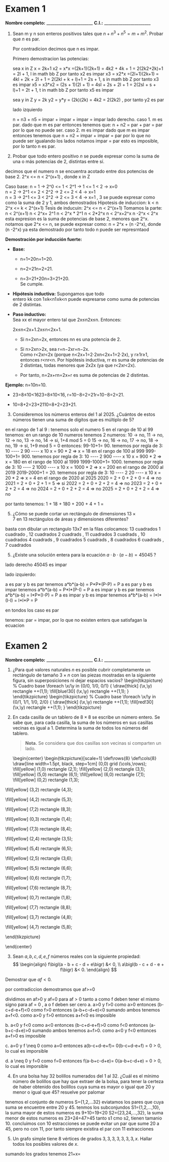 
# Examen 1

**Nombre completo:** \_\_\_\_\_\_\_\_\_\_\_\_\_\_\_\_\_\_\_\_\_\_\_
**C.I.:** \_\_\_\_\_\_\_\_\_\_\_\_\_\_\_\_\_\_\_\_\_\_\_


1. Sean m y n son enteros positivos tales que $n + n^3 + n^5 = m + m^2$. Probar que $n$ es par.

	Por contradicion decimos que n es impar.
	
	Primero demostracion las potencias:

	sea x in Z
	x = 2k+1
	x2 = x\*x =(2k+1)(2k+1) = 4k2 + 4k + 1 = 2(2k2+2k)+1 = 2l + 1, l in math bb Z  por tanto x2 es impar
	x3 = x2\*x =(2l+1)(2k+1) = 4kl + 2k + 2l + 1 = 2(2kl + k + l)+1 = 2s + 1, s in math bb Z  por tanto x3 es impar
	x5 = x3\*x2 = (2s + 1)(2l + 1) = 4sl + 2s + 2l + 1 = 2(2sl + s + l)+1 = 2t + 1, t in math bb Z  por tanto x5 es impar

	sea y in Z
	y = 2k
	y2 = y\*y = (2k)(2k) = 4k2 = 2(2k2) , por tanto y2 es par

		
	lado izquierdo
	
	n + n3 + n5 = impar + impar  + impar = impar
	lado derecho.
	caso 1. m es par.
		dado que m es par entonces tenemos que:
		n + n2 = par + par = par
		por lo que no puede ser.
	caso 2. m es impar
		dado que m es impar entonces tenemos que 
		n + n2 = impar + impar = par
		por lo que no puede ser
	igualando los lados notamos
	impar = par
	esto es imposible, por lo tanto n es par.
	
2. Probar que todo entero positivo $n$ se puede expresar como la suma de una o más potencias de 2, distintas entre sí.

decimos que el numero n se encuentra acotado entre dos potenciss de base 2.
2^x <= n < 2^(x+1) , donde x in Z

Caso base:
	n = 1 -> 2^0 <= 1 < 2^1 -> 1 <= 1 < 2 -> x=0    
	n = 2 -> 2^1 <= 2 < 2^2 -> 2 <= 2 < 4 -> x=1    
	n = 3 -> 2^1 <= 3 < 2^2 -> 2 <= 3 < 4 -> x=1 , 3 se puede expresar como como la suma de 2 y 1, ambos demostrados
Hipotesis de induccion:
	k < n
	2^x <= k < 2^(x+1)
Tesis de inducuin:
	2^x <= n < 2^(x+1)
	Tomamos la parte:
	n < 2^(x+1)
	n < 2^x+ 2^1 
	n < 2^x \* 2^1 
	n < 2\*2^x 
	n < 2^x+2^x 
	n -2^x < 2^x 
	esta expresion es la suma de potencias de base 2, menores que 2^x.
	notamos que 2^x <= n, se puede expresar como:
	n = 2^x + (n -2^x), donde (n -2^x) ya esta demostrado
	por tanto todo n puede ser represrntaod

**Demostración por inducción fuerte:**

- **Base:**
    
    - n=1=20n=1=20.
        
    - n=2=21n=2=21.
        
    - n=3=21+20n=3=21+20.  
        Se cumple.
        
- **Hipótesis inductiva:** Supongamos que todo entero kk con 1≤k<n1≤k<n puede expresarse como suma de potencias de 2 distintas.
    
- **Paso inductivo:**  
    Sea xx el mayor entero tal que 2x≤n2x≤n. Entonces:
    
    2x≤n<2x+1.2x≤n<2x+1.
    - Si n=2xn=2x, entonces nn es una potencia de 2.
        
    - Si n>2xn>2x, sea r=n−2xr=n−2x. Como r<2xr<2x (porque n<2x+1=2⋅2xn<2x+1=2⋅2x), y r≥1r≥1, entonces r<nr<n. Por hipótesis inductiva, rr es suma de potencias de 2 distintas, todas menores que 2x2x (ya que r<2xr<2x).
        
    - Por tanto, n=2x+rn=2x+r es suma de potencias de 2 distintas.
        

**Ejemplo:** n=10n=10.

- 23=8≤10<1623=8≤10<16, r=10−8=2=21r=10−8=2=21.
    
- 10=8+2=23+2110=8+2=23+21.

3. Consideremos los números enteros del 1 al 2025.
   ¿Cuántos de estos números tienen una suma de dígitos que es múltiplo de 5?

en el rango de 1 al 9 :
	tenemos solo el numero 5
en el rango de 10 al 99 tenemos:
	en un rango de 10 numeros tenemos 2 numeros:
		10 -> no,
		11 -> no,
		12 -> no,
		13 -> no,
		14 -> si, 1+4 mod 5 = 0
		15 -> no,
		16 -> no,
		17 -> no,
		18 -> no,
		19 -> si, 1+9 mod 5 = 0
	entonces:
		99-10+1= 90.
		tememos por regla de 3: 
			10 ---- 2
			90 ---- x
		10 x = 90 \* 2 => x = 18
 en 	el rango de 100 al 999
		999-100+1= 900.
		tememos por regla de 3: 
			10  ---- 2
			900 ---- x
		10 x = 900 \* 2 => x = 180
 en 	el rango de 1000 al 1999
		1999-1000+1= 1000.
		tememos por regla de 3: 
			10  ---- 2
			1000 ---- x
		10 x = 1000 \* 2 => x = 200
 en el rango de 2000 al 2019
		2019-2000+1 = 20.
		tememos por regla de 3: 
			10  ---- 2
			20 ---- x
		10 x = 20 \* 2 => x = 4
 en el rango de 2020 al 2025
 2020 = 2 + 0 + 2 + 0 = 4 => no
 2021 = 2 + 0 + 2 + 1 = 5 => si
 2022 = 2 + 0 + 2 + 2 = 4 => no
 2023 = 2 + 0 + 2 + 2 = 4 => no
 2024 = 2 + 0 + 2 + 2 = 4 => no
 2025 = 2 + 0 + 2 + 2 = 4 => no

por tanto tenemos:
1 + 18 + 180 + 200 + 4 + 1 = 
		 
	
5. ¿Cómo se puede cortar un rectángulo de dimensiones $13\times7$ en 13 rectángulos de áreas y dimensiones diferentes?

basta con dibular un rectangulo 13x7
en la filas colocamos:
13 cuadrados
1 cuadrado , 12 cuadrados
2 cuadrads , 11 cuadrados
3 cuadrads , 10 cuadrados
4 cuadrads , 9 cuadrados
5 cuadrads , 8 cuadrados
6 cuadrads , 7 cuadrados

5. ¿Existe una solución entera para la ecuación $a \cdot b \cdot (a - b) = 45045\;$?

lado derecho
45045 es impar

lado izquierdo:

a es par y b es par
tenemos a\*b\*(a-b) = P\*P\*(P-P) = P 
a es par y b es impar
tenemos a\*b\*(a-b) = P\*I\*(P-I) = P 
a es impar y b es par
tenemos a\*b\*(a-b) = I\*P\*(I-P) = P 
a es impar y b es impar
tenemos a\*b\*(a-b) = I\*I\*(I-I) = I\*I\*P = P 

en tondos los caso es par

tenemos:
par = impar, por lo que no existen enters que satisfagan la ecuacion


# Examen 2

**Nombre completo:** \_\_\_\_\_\_\_\_\_\_\_\_\_\_\_\_\_\_\_\_\_\_\_
**C.I.:** \_\_\_\_\_\_\_\_\_\_\_\_\_\_\_\_\_\_\_\_\_\_\_

1. ¿Para qué valores naturales $n$ es posible cubrir completamente un rectángulo de tamaño $3\times n$ con las piezas mostradas en la siguiente figura, sin superposiciones ni dejar espacios vacíos?
\begin{tikzpicture}
  % Cuadro base
  \foreach \x/\y in {0/0, 1/0, 0/1} {
    \draw[thick] (\x,\y) rectangle ++(1,1);
    \fill[blue!30] (\x,\y) rectangle ++(1,1);
  }
\end{tikzpicture}
\begin{tikzpicture}
  % Cuadro base
  \foreach \x/\y in {0/1, 1/1, 1/0, 2/0} {
    \draw[thick] (\x,\y) rectangle ++(1,1);
    \fill[red!30] (\x,\y) rectangle ++(1,1);
  }
\end{tikzpicture}


2. En cada casilla de un tablero de $8\times 8$ se escribe un número entero. Se sabe que, para cada casilla, la suma de los números en sus casillas vecinas es igual a 1. Determina la suma de todos los números del tablero.
    
    > **Nota.** Se considera que dos casillas son vecinas si comparten un lado.
    
    \begin{center}
\begin{tikzpicture}[scale=1]
\def\rows{8}
\def\cols{8}
\draw[line width=1.5pt, black, step=1cm]
(0,0) grid (\cols,\rows);
\fill[yellow] (1,0) rectangle (2,1);
\fill[yellow] (2,0) rectangle (3,1);
\fill[yellow] (5,0) rectangle (6,1);
\fill[yellow] (6,0) rectangle (7,1);
\fill[yellow] (0,2) rectangle (1,3);

\fill[yellow] (3,2) rectangle (4,3);

\fill[yellow] (4,2) rectangle (5,3);

\fill[yellow] (7,2) rectangle (8,3);

\fill[yellow] (0,3) rectangle (1,4);

\fill[yellow] (7,3) rectangle (8,4);

\fill[yellow] (2,4) rectangle (3,5);

\fill[yellow] (5,4) rectangle (6,5);

\fill[yellow] (2,5) rectangle (3,6);

\fill[yellow] (5,5) rectangle (6,6);

\fill[yellow] (0,6) rectangle (1,7);

\fill[yellow] (7,6) rectangle (8,7);

\fill[yellow] (0,7) rectangle (1,8);

\fill[yellow] (7,7) rectangle (8,8);

\fill[yellow] (3,7) rectangle (4,8);

\fill[yellow] (4,7) rectangle (5,8);

\end{tikzpicture}

\end{center}
    
3. Sean $a,b,c,d,e,f$ números reales con la siguiente propiedad:
$$
  \begin{align}
    f\bigl(a - b + c - d + e\bigr) &< 0, \\
    a\bigl(b - c + d - e + f\bigr) &< 0.
  \end{align}
$$

  Demostrar que $af < 0$.

por contradiccion demostramos que af>=0

dividimos en af>0 y af=0
para af > 0 tanto a como f deben tener el mismo signo
para af = 0 , a o f deben ser cero
a. a>0 y f>0
	como a>0 entonces (b-c+d-e+f)<0
	como f>0 entonces (a-b+c-d+e)<0
	sumando ambos tenemos a+f<0.
	como a>0 y f>0 entonces a+f<0 es imposible

b. a<0 y f<0
	como a<0 entonces (b-c+d-e+f)>0
	como f<0 entonces (a-b+c-d+e)>0
	sumando ambos tenemos a+f>0.
	como a<0 y f<0 entonces a+f>0 es imposible

c. a=0 y f \neq 0
	como a=0 entonces a(b-c+d-e+f)= 0(b-c+d-e+f) = 0 > 0, lo cual es imporsible

d. a \neq 0 y f=0
	como f=0 entonces f(a-b+c-d+e)= 0(a-b+c-d+e) = 0 > 0, lo cual es imporsible
	
4. En una bolsa hay 32 bolillos numerados del 1 al 32. ¿Cuál es el mínimo número de bolillos que hay que extraer de la bolsa, para tener la certeza de haber obtenido dos bolillos cuya suma es mayor o igual que 20 y menor o igual que 45?
resuelve por palomar

tenemos el conjunto de numeros S={1,2,...32}
eviatamos los pares que cuya suma se encuentre entre 20 y 45.
tenmos los subconjundos 
S1={1,2,...,10}, la suma mayor de estos numeros es 9+10=19<20
S2={23,24,...,32}, la suma menor de estos numeros es 23+24=47>45
tanto s1 cmo s2, tienen tamanio 10.
concluimos con 10 estracciones se puede evitar un par que sume 20 a 45, pero no con 11, por tanto siempre existira el par con 11 extracciones
    
5. Un grafo simple tiene 8 vértices de grados $3,3,3,3,3,3,3,x$. Hallar todos los posibles valores de $x$.


sumando los grados tenemos
21+x=
